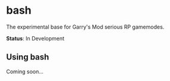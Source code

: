 # bash
The experimental base for Garry's Mod serious RP gamemodes.

**Status**: In Development

## Using bash
Coming soon...
